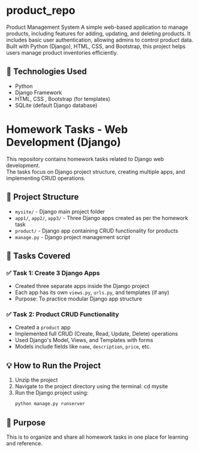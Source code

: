 # product_repo
Product Management System  A simple web-based application to manage products, including features for adding, updating, and deleting products. It includes basic user authentication, allowing admins to control product data. Built with Python (Django), HTML, CSS, and Bootstrap, this project helps users manage product inventories efficiently.

## 🔧 Technologies Used

- Python
- Django Framework
- HTML, CSS , Bootstrap (for templates)
- SQLite (default Django database)

# Homework Tasks - Web Development (Django)

This repository contains homework tasks related to Django web development.  
The tasks focus on Django project structure, creating multiple apps, and implementing CRUD operations.

## 📁 Project Structure

- `mysite/` - Django main project folder
- `app1/`, `app2/`, `app3/` - Three Django apps created as per the homework task
- `product/` - Django app containing CRUD functionality for products
- `manage.py` - Django project management script

## 📝 Tasks Covered

### ✅ Task 1: Create 3 Django Apps
- Created three separate apps inside the Django project
- Each app has its own `views.py`, `urls.py`, and templates (if any)
- Purpose: To practice modular Django app structure

### ✅ Task 2: Product CRUD Functionality
- Created a `product` app
- Implemented full CRUD (Create, Read, Update, Delete) operations
- Used Django's Model, Views, and Templates with forms
- Models include fields like `name`, `description`, `price`, etc.

## 💡 How to Run the Project

1. Unzip the project
2. Navigate to the project directory using the terminal:
   cd mysite
3. Run the Django project using:
   ```bash
   python manage.py runserver


## 📌 Purpose

This is to organize and share all homework tasks in one place for learning and reference.
